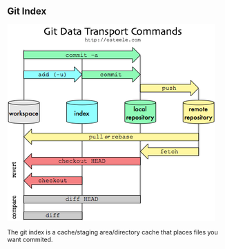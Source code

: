 ## Git Index

![Git Flow](/images/git-transport.png)

The git index is a cache/staging area/directory cache that places files you want commited.
